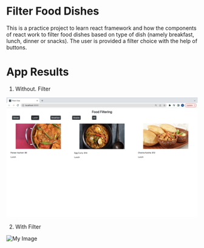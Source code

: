 # Filter Food Dishes

This is a practice project to learn react framework and how the components of react work to filter food dishes based on type of dish (namely breakfast, lunch, dinner or snacks). The user is provided a filter choice with the help of buttons. 

# App Results

1. Without. Filter

![My Image](filter.png)


2. With Filter

![My Image](noFilter.png)
